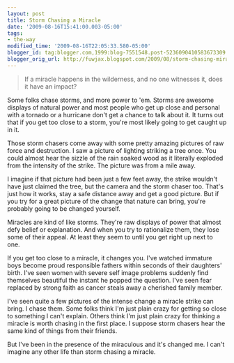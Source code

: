```yaml
---
layout: post
title: Storm Chasing a Miracle
date: '2009-08-16T15:41:00.003-05:00'
tags:
- the-way
modified_time: '2009-08-16T22:05:33.580-05:00'
blogger_id: tag:blogger.com,1999:blog-7551548.post-5236090410583673309
blogger_orig_url: http://fuwjax.blogspot.com/2009/08/storm-chasing-miracle.html
---
```


> If a miracle happens in the wilderness, and no one witnesses it, does it have an impact?

Some folks chase storms, and more power to 'em. Storms are awesome displays of natural power and most people who get up close and personal with a tornado or a hurricane don't get a chance to talk about it. It turns out that if you get too close to a storm, you're most likely going to get caught up in it.

Those storm chasers come away with some pretty amazing pictures of raw force and destruction. I saw a picture of lighting striking a tree once. You could almost hear the sizzle of the rain soaked wood as it literally exploded from the intensity of the strike. The picture was from a mile away.

I imagine if that picture had been just a few feet away, the strike wouldn't have just claimed the tree, but the camera and the storm chaser too. That's just how it works, stay a safe distance away and get a good picture. But if you try for a great picture of the change that nature can bring, you're probably going to be changed yourself.

Miracles are kind of like storms. They're raw displays of power that almost defy belief or explanation. And when you try to rationalize them, they lose some of their appeal. At least they seem to until you get right up next to one.

If you get too close to a miracle, it changes you. I've watched immature boys become proud responsible fathers within seconds of their daughters' birth. I've seen women with severe self image problems suddenly find themselves beautiful the instant he popped the question. I've seen fear replaced by strong faith as cancer steals away a cherished family member.

I've seen quite a few pictures of the intense change a miracle strike can bring. I chase them. Some folks think I'm just plain crazy for getting so close to something I can't explain. Others think I'm just plain crazy for thinking a miracle is worth chasing in the first place. I suppose storm chasers hear the same kind of things from their friends. 

But I've been in the presence of the miraculous and it's changed me. I can't imagine any other life than storm chasing a miracle.